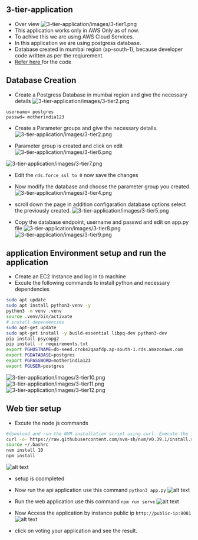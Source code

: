 3-tier-application
------------------
* Over view
![3-tier-application/images/3-tier1.png](images/3-tier1.png)
* This application works only in AWS Only as of now.
* To achive this we are using AWS Cloud Services. 
* In this application we are using postgress database.
* Database created in mumbai region (ap-south-1), because developer code written as per the reqiurement.
* [Refer here ](`https://LearningThoughtsEdu@dev.azure.com/LearningThoughtsEdu/Batch-1/_git/three-tier-example`) for the code
## Database Creation 

* Create a Postgress Database in mumbai region and give the necessary details
![3-tier-application/images/3-tier2.png](images/3-tier2.png)

```
username= postgres
passwd= motherindia123
```
* Create a Parameter groups and give the necessary details.
![3-tier-application/images/3-tier2.png](images/3-tier3.png)

* Parameter group is created and click on edit
![3-tier-application/images/3-tier6.png](images/3-tier6.png)

![3-tier-application/images/3-tier7.png](images/3-tier7.png)

* Edit the `rds.force_ssl to 0`  now save the changes 
* Now modify the database and choose the parameter group you created.
![3-tier-application/images/3-tier4.png](images/3-tier4.png)

* scroll down the page in addition configaration database options select the previously created.
![3-tier-application/images/3-tier5.png](images/3-tier5.png)

* Copy the database endpoint, username and passwd and edit on app.py file 
![3-tier-application/images/3-tier8.png](images/3-tier8.png)
![3-tier-application/images/3-tier9.png](images/3-tier9.png)


## application Environment setup and run the application

* Create an EC2 Instance and log in to machine
* Excute the following commands to install python and necessary dependencies

```bash
sudo apt update
sudo apt install python3-venv -y
python3 -m venv .venv
source .venv/bin/activate
# install dependencies
sudo apt-get update
sudo apt-get install -y build-essential libpq-dev python3-dev
pip install psycopg2
pip install -r requirements.txt
export PGHOSTNAME=db-seed.crok42qaafdp.ap-south-1.rds.amazonaws.com
export PGDATABASE=postgres
export PGPASSWORD=motherindia123
export PGUSER=postgres

```
![3-tier-application/images/3-tier10.png](images/3-tier10.png)
![3-tier-application/images/3-tier11.png](images/3-tier11.png)
![3-tier-application/images/3-tier12.png](images/3-tier12.png)


## Web tier setup

* Excute the node js commands 

```bash
#download and run the NVM installation script using curl. Execute the following command in your terminal
curl -o- https://raw.githubusercontent.com/nvm-sh/nvm/v0.39.1/install.sh | bash
source ~/.bashrc
nvm install 10 
npm install

```
![alt text](images/3-tier13.png)
* setup is coompleted 
* Now run the api application  use this command `python3 app.py`
![alt text](images/3-tier15.png)
* Run the web application  use this command `npm run serve`
![alt text](images/3-tier14.png)

* Now Access the application by instance public ip `http://public-ip:8081`
![alt text](images/3-tier16.png)
* click on voting your application and see the result.


